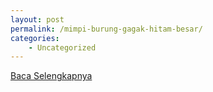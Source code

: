 ```yaml
---
layout: post
permalink: /mimpi-burung-gagak-hitam-besar/
categories:
    - Uncategorized
---
```


[Baca Selengkapnya](/02)